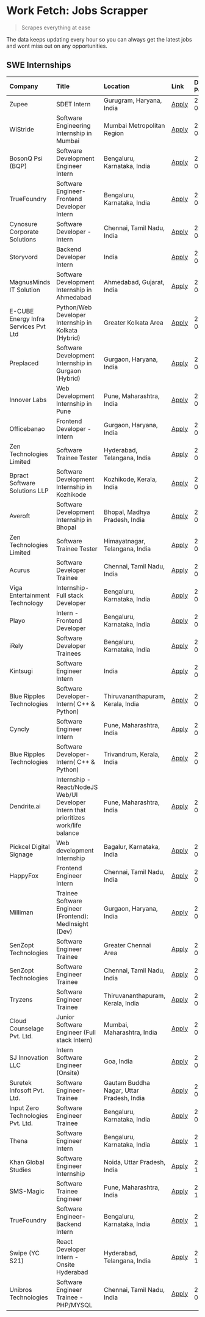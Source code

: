 # Work Fetch: Jobs Scrapper
> Scrapes everything at ease

The data keeps updating every hour so you can always get the latest jobs and wont miss out on any opportunities.

## SWE Internships
<!--START_SECTION:workfetch-->
| Company                              | Title                                                                                | Location                                  | Link                                                                                                                                                                                                                                                                                                | Date Posted   |
|:-------------------------------------|:-------------------------------------------------------------------------------------|:------------------------------------------|:----------------------------------------------------------------------------------------------------------------------------------------------------------------------------------------------------------------------------------------------------------------------------------------------------|:--------------|
| Zupee                                | SDET Intern                                                                          | Gurugram, Haryana, India                  | [Apply](https://in.linkedin.com/jobs/view/sdet-intern-at-zupee-3888478071?position=43&pageNum=0&refId=mMHhCLTmtrowM7sf2oXzKw%3D%3D&trackingId=qGo%2BcKBY9KM%2BKl%2FqprwjrQ%3D%3D&trk=public_jobs_jserp-result_search-card)                                                                          | 2024-04-09    |
| WiStride                             | Software Engineering Internship in Mumbai                                            | Mumbai Metropolitan Region                | [Apply](https://in.linkedin.com/jobs/view/software-engineering-internship-in-mumbai-at-wistride-3888218704?position=23&pageNum=0&refId=mMHhCLTmtrowM7sf2oXzKw%3D%3D&trackingId=VUXjcHjTzHMjsRWhQ6KP8A%3D%3D&trk=public_jobs_jserp-result_search-card)                                               | 2024-04-08    |
| BosonQ Psi (BQP)                     | Software Development Engineer Intern                                                 | Bengaluru, Karnataka, India               | [Apply](https://in.linkedin.com/jobs/view/software-development-engineer-intern-at-bosonq-psi-bqp-3888328596?position=34&pageNum=0&refId=mMHhCLTmtrowM7sf2oXzKw%3D%3D&trackingId=YDxXvIfsQPe72pXFK6zBdQ%3D%3D&trk=public_jobs_jserp-result_search-card)                                              | 2024-04-06    |
| TrueFoundry                          | Software Engineer- Frontend Developer Intern                                         | Bengaluru, Karnataka, India               | [Apply](https://in.linkedin.com/jobs/view/software-engineer-frontend-developer-intern-at-truefoundry-3887320206?position=25&pageNum=0&refId=mMHhCLTmtrowM7sf2oXzKw%3D%3D&trackingId=0cwnBhg7ahO2hyTLYqsMhA%3D%3D&trk=public_jobs_jserp-result_search-card)                                          | 2024-04-05    |
| Cynosure Corporate Solutions         | Software Developer -Intern                                                           | Chennai, Tamil Nadu, India                | [Apply](https://in.linkedin.com/jobs/view/software-developer-intern-at-cynosure-corporate-solutions-3884767755?position=30&pageNum=0&refId=mMHhCLTmtrowM7sf2oXzKw%3D%3D&trackingId=UcW7MIq7p3nCWIFzfQap%2FA%3D%3D&trk=public_jobs_jserp-result_search-card)                                         | 2024-04-04    |
| Storyvord                            | Backend Developer Intern                                                             | India                                     | [Apply](https://in.linkedin.com/jobs/view/backend-developer-intern-at-storyvord-3518938006?position=55&pageNum=0&refId=mMHhCLTmtrowM7sf2oXzKw%3D%3D&trackingId=gI4s1IMjWpvfU8qmlK1o3w%3D%3D&trk=public_jobs_jserp-result_search-card)                                                               | 2024-04-04    |
| MagnusMinds IT Solution              | Software Development Internship in Ahmedabad                                         | Ahmedabad, Gujarat, India                 | [Apply](https://in.linkedin.com/jobs/view/software-development-internship-in-ahmedabad-at-magnusminds-it-solution-3883933909?position=42&pageNum=0&refId=mMHhCLTmtrowM7sf2oXzKw%3D%3D&trackingId=Q3qtgQalzhb5ZApGr3dJ%2Bw%3D%3D&trk=public_jobs_jserp-result_search-card)                           | 2024-04-03    |
| E-CUBE Energy Infra Services Pvt Ltd | Python/Web Developer Internship in Kolkata (Hybrid)                                  | Greater Kolkata Area                      | [Apply](https://in.linkedin.com/jobs/view/python-web-developer-internship-in-kolkata-hybrid-at-e-cube-energy-infra-services-pvt-ltd-3882160442?position=20&pageNum=0&refId=mMHhCLTmtrowM7sf2oXzKw%3D%3D&trackingId=GTqdsVtSKATZGgFUia%2BS4A%3D%3D&trk=public_jobs_jserp-result_search-card)         | 2024-04-02    |
| Preplaced                            | Software Development Internship in Gurgaon (Hybrid)                                  | Gurgaon, Haryana, India                   | [Apply](https://in.linkedin.com/jobs/view/software-development-internship-in-gurgaon-hybrid-at-preplaced-3880567870?position=22&pageNum=0&refId=mMHhCLTmtrowM7sf2oXzKw%3D%3D&trackingId=5ySl5Mxnx%2Fy2KR7mEgUk3Q%3D%3D&trk=public_jobs_jserp-result_search-card)                                    | 2024-04-01    |
| Innover Labs                         | Web Development Internship in Pune                                                   | Pune, Maharashtra, India                  | [Apply](https://in.linkedin.com/jobs/view/web-development-internship-in-pune-at-innover-labs-3875494237?position=8&pageNum=0&refId=mMHhCLTmtrowM7sf2oXzKw%3D%3D&trackingId=ixVIPlK2uRI9O6GySpEshQ%3D%3D&trk=public_jobs_jserp-result_search-card)                                                   | 2024-03-28    |
| Officebanao                          | Frontend Developer - Intern                                                          | Gurgaon, Haryana, India                   | [Apply](https://in.linkedin.com/jobs/view/frontend-developer-intern-at-officebanao-3871265915?position=12&pageNum=0&refId=mMHhCLTmtrowM7sf2oXzKw%3D%3D&trackingId=rj1s5Fi8weXhh7XJiaY6lg%3D%3D&trk=public_jobs_jserp-result_search-card)                                                            | 2024-03-28    |
| Zen Technologies Limited             | Software Trainee Tester                                                              | Hyderabad, Telangana, India               | [Apply](https://in.linkedin.com/jobs/view/software-trainee-tester-at-zen-technologies-limited-3872036112?position=13&pageNum=0&refId=mMHhCLTmtrowM7sf2oXzKw%3D%3D&trackingId=nszYK7xd26irgCWp5JSoMA%3D%3D&trk=public_jobs_jserp-result_search-card)                                                 | 2024-03-27    |
| Bpract Software Solutions LLP        | Software Development Internship in Kozhikode                                         | Kozhikode, Kerala, India                  | [Apply](https://in.linkedin.com/jobs/view/software-development-internship-in-kozhikode-at-bpract-software-solutions-llp-3874054300?position=16&pageNum=0&refId=mMHhCLTmtrowM7sf2oXzKw%3D%3D&trackingId=pjvItQye2T%2Fy3TEbAtQTjw%3D%3D&trk=public_jobs_jserp-result_search-card)                     | 2024-03-27    |
| Averoft                              | Software Development Internship in Bhopal                                            | Bhopal, Madhya Pradesh, India             | [Apply](https://in.linkedin.com/jobs/view/software-development-internship-in-bhopal-at-averoft-3874051550?position=50&pageNum=0&refId=mMHhCLTmtrowM7sf2oXzKw%3D%3D&trackingId=BN54rjybnTo67r6%2BQ2hcdQ%3D%3D&trk=public_jobs_jserp-result_search-card)                                              | 2024-03-27    |
| Zen Technologies Limited             | Software Trainee Tester                                                              | Himayatnagar, Telangana, India            | [Apply](https://in.linkedin.com/jobs/view/software-trainee-tester-at-zen-technologies-limited-3872100214?position=10&pageNum=0&refId=mMHhCLTmtrowM7sf2oXzKw%3D%3D&trackingId=HvraMhmNEUQ5c%2Fmn9hZwnw%3D%3D&trk=public_jobs_jserp-result_search-card)                                               | 2024-03-26    |
| Acurus                               | Software Developer Trainee                                                           | Chennai, Tamil Nadu, India                | [Apply](https://in.linkedin.com/jobs/view/software-developer-trainee-at-acurus-3871400616?position=21&pageNum=0&refId=mMHhCLTmtrowM7sf2oXzKw%3D%3D&trackingId=kmB60N5CHWX%2FiS8PxgR4XA%3D%3D&trk=public_jobs_jserp-result_search-card)                                                              | 2024-03-26    |
| Viga Entertainment Technology        | Internship-Full stack Developer                                                      | Bengaluru, Karnataka, India               | [Apply](https://in.linkedin.com/jobs/view/internship-full-stack-developer-at-viga-entertainment-technology-3870669789?position=29&pageNum=0&refId=mMHhCLTmtrowM7sf2oXzKw%3D%3D&trackingId=tyJW8TqAizyItTa48pUEAg%3D%3D&trk=public_jobs_jserp-result_search-card)                                    | 2024-03-25    |
| Playo                                | Intern - Frontend Developer                                                          | Bengaluru, Karnataka, India               | [Apply](https://in.linkedin.com/jobs/view/intern-frontend-developer-at-playo-3864131172?position=6&pageNum=0&refId=mMHhCLTmtrowM7sf2oXzKw%3D%3D&trackingId=vbj8Ytlq414U1rxAl52GPg%3D%3D&trk=public_jobs_jserp-result_search-card)                                                                   | 2024-03-22    |
| iRely                                | Software Developer Trainees                                                          | Bengaluru, Karnataka, India               | [Apply](https://in.linkedin.com/jobs/view/software-developer-trainees-at-irely-3860566039?position=3&pageNum=0&refId=mMHhCLTmtrowM7sf2oXzKw%3D%3D&trackingId=Hgmguw%2FJ2ZgAU73alh%2F%2Bbg%3D%3D&trk=public_jobs_jserp-result_search-card)                                                           | 2024-03-18    |
| Kintsugi                             | Software Engineer Intern                                                             | India                                     | [Apply](https://in.linkedin.com/jobs/view/software-engineer-intern-at-kintsugi-3857074071?position=38&pageNum=0&refId=mMHhCLTmtrowM7sf2oXzKw%3D%3D&trackingId=4QazrGWLjipy%2BjctFEdm5Q%3D%3D&trk=public_jobs_jserp-result_search-card)                                                              | 2024-03-16    |
| Blue Ripples Technologies            | Software Developer- Intern( C++ & Python)                                            | Thiruvananthapuram, Kerala, India         | [Apply](https://in.linkedin.com/jobs/view/software-developer-intern-c%2B%2B-python-at-blue-ripples-technologies-3855594494?position=18&pageNum=0&refId=mMHhCLTmtrowM7sf2oXzKw%3D%3D&trackingId=XolhF8OWU1uUSCrl%2B93G7Q%3D%3D&trk=public_jobs_jserp-result_search-card)                             | 2024-03-14    |
| Cyncly                               | Software Engineer Intern                                                             | Pune, Maharashtra, India                  | [Apply](https://in.linkedin.com/jobs/view/software-engineer-intern-at-cyncly-3853990178?position=17&pageNum=0&refId=mMHhCLTmtrowM7sf2oXzKw%3D%3D&trackingId=pxUnguujlXS58C77980pKw%3D%3D&trk=public_jobs_jserp-result_search-card)                                                                  | 2024-03-13    |
| Blue Ripples Technologies            | Software Developer- Intern( C++  & Python)                                           | Trivandrum, Kerala, India                 | [Apply](https://in.linkedin.com/jobs/view/software-developer-intern-c%2B%2B-python-at-blue-ripples-technologies-3856150730?position=19&pageNum=0&refId=mMHhCLTmtrowM7sf2oXzKw%3D%3D&trackingId=CZV%2FeaJMgZP3bK8NPAgfug%3D%3D&trk=public_jobs_jserp-result_search-card)                             | 2024-03-13    |
| Dendrite.ai                          | Internship - React/NodeJS Web/UI Developer Intern that prioritizes work/life balance | Pune, Maharashtra, India                  | [Apply](https://in.linkedin.com/jobs/view/internship-react-nodejs-web-ui-developer-intern-that-prioritizes-work-life-balance-at-dendrite-ai-3853583200?position=40&pageNum=0&refId=mMHhCLTmtrowM7sf2oXzKw%3D%3D&trackingId=XTQSp7A1b%2FIMK6W1w3ueEQ%3D%3D&trk=public_jobs_jserp-result_search-card) | 2024-03-12    |
| Pickcel Digital Signage              | Web development Internship                                                           | Bagalur, Karnataka, India                 | [Apply](https://in.linkedin.com/jobs/view/web-development-internship-at-pickcel-digital-signage-3849506118?position=54&pageNum=0&refId=mMHhCLTmtrowM7sf2oXzKw%3D%3D&trackingId=T59%2FHwuhdWm9e3ncBJLOLg%3D%3D&trk=public_jobs_jserp-result_search-card)                                             | 2024-03-08    |
| HappyFox                             | Frontend Engineer Intern                                                             | Chennai, Tamil Nadu, India                | [Apply](https://in.linkedin.com/jobs/view/frontend-engineer-intern-at-happyfox-3848357951?position=53&pageNum=0&refId=mMHhCLTmtrowM7sf2oXzKw%3D%3D&trackingId=TcKP%2FKk8t9ZoBVlja92ODg%3D%3D&trk=public_jobs_jserp-result_search-card)                                                              | 2024-03-07    |
| Milliman                             | Trainee Software Engineer (Frontend): MedInsight (Dev)                               | Gurgaon, Haryana, India                   | [Apply](https://in.linkedin.com/jobs/view/trainee-software-engineer-frontend-medinsight-dev-at-milliman-3792874280?position=11&pageNum=0&refId=mMHhCLTmtrowM7sf2oXzKw%3D%3D&trackingId=R5hRSJALKuaZ7rmNAeH3UA%3D%3D&trk=public_jobs_jserp-result_search-card)                                       | 2024-03-01    |
| SenZopt Technologies                 | Software Engineer Trainee                                                            | Greater Chennai Area                      | [Apply](https://in.linkedin.com/jobs/view/software-engineer-trainee-at-senzopt-technologies-3827688781?position=41&pageNum=0&refId=mMHhCLTmtrowM7sf2oXzKw%3D%3D&trackingId=SR2x%2FRFapuo3qc2BTF3CrQ%3D%3D&trk=public_jobs_jserp-result_search-card)                                                 | 2024-02-12    |
| SenZopt Technologies                 | Software Engineer Trainee                                                            | Chennai, Tamil Nadu, India                | [Apply](https://in.linkedin.com/jobs/view/software-engineer-trainee-at-senzopt-technologies-3827686880?position=57&pageNum=0&refId=mMHhCLTmtrowM7sf2oXzKw%3D%3D&trackingId=%2B4yleBAlJPudim5tR804sA%3D%3D&trk=public_jobs_jserp-result_search-card)                                                 | 2024-02-12    |
| Tryzens                              | Software Engineer Trainee                                                            | Thiruvananthapuram, Kerala, India         | [Apply](https://in.linkedin.com/jobs/view/software-engineer-trainee-at-tryzens-3809363491?position=46&pageNum=0&refId=mMHhCLTmtrowM7sf2oXzKw%3D%3D&trackingId=ABRSldP0kPdh4WeY35%2BQ2w%3D%3D&trk=public_jobs_jserp-result_search-card)                                                              | 2024-01-18    |
| Cloud Counselage Pvt. Ltd.           | Junior Software Engineer (Full stack Intern)                                         | Mumbai, Maharashtra, India                | [Apply](https://in.linkedin.com/jobs/view/junior-software-engineer-full-stack-intern-at-cloud-counselage-pvt-ltd-3803132814?position=33&pageNum=0&refId=mMHhCLTmtrowM7sf2oXzKw%3D%3D&trackingId=wXgy4nQ0mrgbIEtWwcu8Xw%3D%3D&trk=public_jobs_jserp-result_search-card)                              | 2024-01-11    |
| SJ Innovation LLC                    | Intern Software Engineer (Onsite)                                                    | Goa, India                                | [Apply](https://in.linkedin.com/jobs/view/intern-software-engineer-onsite-at-sj-innovation-llc-3799959011?position=51&pageNum=0&refId=mMHhCLTmtrowM7sf2oXzKw%3D%3D&trackingId=OYBJceIdGHlxqpgUiXpP6g%3D%3D&trk=public_jobs_jserp-result_search-card)                                                | 2024-01-11    |
| Suretek Infosoft Pvt. Ltd.           | Software Engineer-Trainee                                                            | Gautam Buddha Nagar, Uttar Pradesh, India | [Apply](https://in.linkedin.com/jobs/view/software-engineer-trainee-at-suretek-infosoft-pvt-ltd-3800934643?position=27&pageNum=0&refId=mMHhCLTmtrowM7sf2oXzKw%3D%3D&trackingId=yDsj3AHXrQM5JpiKTkrtBw%3D%3D&trk=public_jobs_jserp-result_search-card)                                               | 2024-01-09    |
| Input Zero Technologies Pvt. Ltd.    | Software Engineer Trainee                                                            | Bengaluru, Karnataka, India               | [Apply](https://in.linkedin.com/jobs/view/software-engineer-trainee-at-input-zero-technologies-pvt-ltd-3800927643?position=37&pageNum=0&refId=mMHhCLTmtrowM7sf2oXzKw%3D%3D&trackingId=sPgCERXdwt%2FEWUqhF8geJQ%3D%3D&trk=public_jobs_jserp-result_search-card)                                      | 2024-01-09    |
| Thena                                | Software Engineer Intern                                                             | Bengaluru, Karnataka, India               | [Apply](https://in.linkedin.com/jobs/view/software-engineer-intern-at-thena-3778731751?position=24&pageNum=0&refId=mMHhCLTmtrowM7sf2oXzKw%3D%3D&trackingId=cZ1ZuQjOW%2BVPROAWgHlLVQ%3D%3D&trk=public_jobs_jserp-result_search-card)                                                                 | 2023-12-05    |
| Khan Global Studies                  | Software Engineer Internship                                                         | Noida, Uttar Pradesh, India               | [Apply](https://in.linkedin.com/jobs/view/software-engineer-internship-at-khan-global-studies-3766942197?position=59&pageNum=0&refId=mMHhCLTmtrowM7sf2oXzKw%3D%3D&trackingId=z7ae40PiTvALiQ60KnTLgg%3D%3D&trk=public_jobs_jserp-result_search-card)                                                 | 2023-11-27    |
| SMS-Magic                            | Software Trainee Engineer                                                            | Pune, Maharashtra, India                  | [Apply](https://in.linkedin.com/jobs/view/software-trainee-engineer-at-sms-magic-3761409781?position=36&pageNum=0&refId=mMHhCLTmtrowM7sf2oXzKw%3D%3D&trackingId=3y1xUN%2BRALMVtS2NOTosxA%3D%3D&trk=public_jobs_jserp-result_search-card)                                                            | 2023-11-16    |
| TrueFoundry                          | Software Engineer-Backend Intern                                                     | Bengaluru, Karnataka, India               | [Apply](https://in.linkedin.com/jobs/view/software-engineer-backend-intern-at-truefoundry-3779508170?position=39&pageNum=0&refId=mMHhCLTmtrowM7sf2oXzKw%3D%3D&trackingId=iXD3qGqVYggeIoqjFX7YIg%3D%3D&trk=public_jobs_jserp-result_search-card)                                                     | 2023-11-10    |
| Swipe (YC S21)                       | React Developer Intern - Onsite Hyderabad                                            | Hyderabad, Telangana, India               | [Apply](https://in.linkedin.com/jobs/view/react-developer-intern-onsite-hyderabad-at-swipe-yc-s21-3737600089?position=45&pageNum=0&refId=mMHhCLTmtrowM7sf2oXzKw%3D%3D&trackingId=MvZWNkIOb5%2Bv6tDJqU1xog%3D%3D&trk=public_jobs_jserp-result_search-card)                                           | 2023-10-13    |
| Unibros Technologies                 | Software Engineer Trainee - PHP/MYSQL                                                | Chennai, Tamil Nadu, India                | [Apply](https://in.linkedin.com/jobs/view/software-engineer-trainee-php-mysql-at-unibros-technologies-3656599241?position=44&pageNum=0&refId=mMHhCLTmtrowM7sf2oXzKw%3D%3D&trackingId=nq7vW3e14i6vvyjzvfKz4A%3D%3D&trk=public_jobs_jserp-result_search-card)                                         | 2023-06-12    |
<!--END_SECTION:workfetch-->
